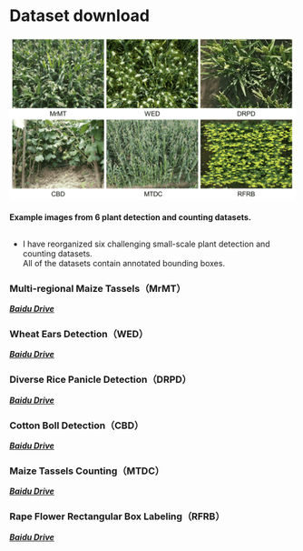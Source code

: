 

# Dataset download
<div align=center>
<img src="https://github.com/Ye-Sk/PlantBiCNet/blob/master/dataset.png"/>   
</div>  

#### Example images from 6 plant detection and counting datasets.

##  
* I have reorganized six challenging small-scale plant detection and counting datasets.   
  All of the datasets contain annotated bounding boxes.
### Multi-regional Maize Tassels（MrMT）
[___Baidu Drive___](https://github.com/Ye-Sk/MrMT)

### Wheat Ears Detection（WED）
[___Baidu Drive___](https://github.com/Ye-Sk/MrMT)

### Diverse Rice Panicle Detection（DRPD）
[___Baidu Drive___](https://github.com/Ye-Sk/MrMT)

### Cotton Boll Detection（CBD）
[___Baidu Drive___](https://github.com/Ye-Sk/MrMT)

### Maize Tassels Counting（MTDC）
[___Baidu Drive___](https://github.com/Ye-Sk/MrMT)

### Rape Flower Rectangular Box Labeling（RFRB）
[___Baidu Drive___](https://github.com/Ye-Sk/MrMT)
